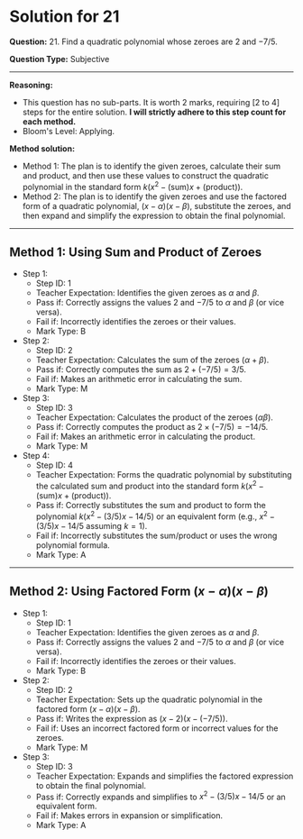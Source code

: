 # Solution for 21

**Question:** 21. Find a quadratic polynomial whose zeroes are 2 and $-7/5$.

**Question Type:** Subjective

---

**Reasoning:**
- This question has no sub-parts. It is worth 2 marks, requiring [2 to 4] steps for the entire solution. **I will strictly adhere to this step count for each method.**
- Bloom's Level: Applying.

**Method solution:**
- Method 1: The plan is to identify the given zeroes, calculate their sum and product, and then use these values to construct the quadratic polynomial in the standard form $k(x^2 - (\text{sum})x + (\text{product}))$.
- Method 2: The plan is to identify the given zeroes and use the factored form of a quadratic polynomial, $(x-\alpha)(x-\beta)$, substitute the zeroes, and then expand and simplify the expression to obtain the final polynomial.

---
**Method 1: Using Sum and Product of Zeroes**
---
- Step 1:
  - Step ID: 1
  - Teacher Expectation: Identifies the given zeroes as $\alpha$ and $\beta$.
  - Pass if: Correctly assigns the values $2$ and $-7/5$ to $\alpha$ and $\beta$ (or vice versa).
  - Fail if: Incorrectly identifies the zeroes or their values.
  - Mark Type: B
- Step 2:
  - Step ID: 2
  - Teacher Expectation: Calculates the sum of the zeroes ($\alpha + \beta$).
  - Pass if: Correctly computes the sum as $2 + (-7/5) = 3/5$.
  - Fail if: Makes an arithmetic error in calculating the sum.
  - Mark Type: M
- Step 3:
  - Step ID: 3
  - Teacher Expectation: Calculates the product of the zeroes ($\alpha \beta$).
  - Pass if: Correctly computes the product as $2 \times (-7/5) = -14/5$.
  - Fail if: Makes an arithmetic error in calculating the product.
  - Mark Type: M
- Step 4:
  - Step ID: 4
  - Teacher Expectation: Forms the quadratic polynomial by substituting the calculated sum and product into the standard form $k(x^2 - (\text{sum})x + (\text{product}))$.
  - Pass if: Correctly substitutes the sum and product to form the polynomial $k(x^2 - (3/5)x - 14/5)$ or an equivalent form (e.g., $x^2 - (3/5)x - 14/5$ assuming $k=1$).
  - Fail if: Incorrectly substitutes the sum/product or uses the wrong polynomial formula.
  - Mark Type: A

---
**Method 2: Using Factored Form $(x-\alpha)(x-\beta)$**
---
- Step 1:
  - Step ID: 1
  - Teacher Expectation: Identifies the given zeroes as $\alpha$ and $\beta$.
  - Pass if: Correctly assigns the values $2$ and $-7/5$ to $\alpha$ and $\beta$ (or vice versa).
  - Fail if: Incorrectly identifies the zeroes or their values.
  - Mark Type: B
- Step 2:
  - Step ID: 2
  - Teacher Expectation: Sets up the quadratic polynomial in the factored form $(x-\alpha)(x-\beta)$.
  - Pass if: Writes the expression as $(x-2)(x - (-7/5))$.
  - Fail if: Uses an incorrect factored form or incorrect values for the zeroes.
  - Mark Type: M
- Step 3:
  - Step ID: 3
  - Teacher Expectation: Expands and simplifies the factored expression to obtain the final polynomial.
  - Pass if: Correctly expands and simplifies to $x^2 - (3/5)x - 14/5$ or an equivalent form.
  - Fail if: Makes errors in expansion or simplification.
  - Mark Type: A